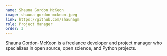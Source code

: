 ```yaml
---
name: Shauna Gordon McKeon
image: shauna-gordon-mckeon.jpeg
link: https://github.com/shaunagm
role: Project Manager
order: 3
---
```


Shauna Gordon-McKeon is a freelance developer and project manager who specializes in open source, open science, and Python projects.
